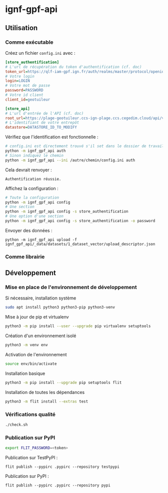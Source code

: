 # ignf-gpf-api

## Utilisation

### Comme exécutable

Créez un fichier `config.ini` avec :

```ini
[store_authentification]
# L'url de récupération du token d'authentification (cf. doc)
token_url=https://qlf-iam-gpf.ign.fr/auth/realms/master/protocol/openid-connect/token
# Votre login
login=LOGIN
# Votre mot de passe
password=PASSWORD
# Votre id client
client_id=geotuileur

[store_api]
# L'url d'entrée de l'API (cf. doc)
root_url=https://plage-geotuileur.ccs-ign-plage.ccs.cegedim.cloud/api/v1
# L'identifiant de votre entrepôt
datastore=DATASTORE_ID_TO_MODIFY
```

Vérifiez que l'identification est fonctionnelle :

```sh
# config.ini est directement trouvé s'il set dans le dossier de travail
python -m ignf_gpf_api auth
# Sinon indiquez le chemin
python -m ignf_gpf_api --ini /autre/chemin/config.ini auth
```

Cela devrait renvoyer :

```
Authentification réussie.
```

Affichez la configuration :

```sh
# Toute la configuration
python -m ignf_gpf_api config
# Une section
python -m ignf_gpf_api config -s store_authentification
# Une option d'une section
python -m ignf_gpf_api config -s store_authentification -o password
```

Envoyer des données :

```
python -m ignf_gpf_api upload -f ignf_gpf_api/_data/datasets/1_dataset_vector/upload_descriptor.json
```

### Comme librairie

## Développement

### Mise en place de l'environnement de développement

Si nécessaire, installation système

```sh
sudo apt install python3 python3-pip python3-venv
```

Mise à jour de pip et virtualenv

```sh
python3 -m pip install --user --upgrade pip virtualenv setuptools
```

Création d'un environnement isolé

```sh
python3 -m venv env
```

Activation de l'environnement

```sh
source env/bin/activate
```

Installation basique

```sh
python3 -m pip install --upgrade pip setuptools flit
```

Installation de toutes les dépendances

```sh
python3 -m flit install --extras test
```

### Vérifications qualité

```sh
./check.sh
```

### Publication sur PyPI

```sh
export FLIT_PASSWORD=<token>
```

Publication sur TestPyPI :

```
flit publish --pypirc .pypirc --repository testpypi
```

Publication sur PyPI :

```
flit publish --pypirc .pypirc --repository pypi
```
